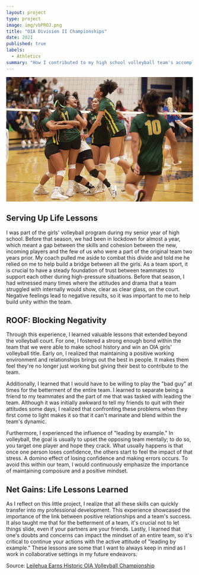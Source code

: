 ```yaml
---
layout: project
type: project
image: img/vbPROJ.png
title: "OIA Division II Championships"
date: 2021
published: true
labels:
  - Athletics
summary: "How I contributed to my high school volleyball team's accomplishments as a senior."
---
```


<img class="img-fluid" src="img/vb.jpg">

## Serving Up Life Lessons

I was part of the girls' volleyball program during my senior year of high school. Before that season, we had been in lockdown for almost a year, which meant a gap between the skills and cohesion between the new, incoming players and the few of us who were a part of the original team two years prior. My coach pulled me aside to combat this divide and told me he relied on me to help build a bridge between all the girls. As a team sport, it is crucial to have a steady foundation of trust between teammates to support each other during high-pressure situations. Before that season, I had witnessed many times where the attitudes and drama that a team struggled with internally would show, clear as clear glass, on the court. Negative feelings lead to negative results, so it was important to me to help build unity within the team.

## ROOF: Blocking Negativity
Through this experience, I learned valuable lessons that extended beyond the volleyball court. For one, I fostered a strong enough bond within the team that we were able to make school history and win an OIA girls' volleyball title. Early on, I realized that maintaining a positive working environment and relationships brings out the best in people. It makes them feel they're no longer just working but giving their best to contribute to the team. 

Additionally, I learned that I would have to be willing to play the "bad guy" at times for the betterment of the entire team. I learned to separate being a friend to my teammates and the part of me that was tasked with leading the team. Although it was initially awkward to tell my friends to quit with their attitudes some days, I realized that confronting these problems when they first come to light makes it so that it can't marinate and blend within the team's dynamic. 

Furthermore, I experienced the influence of "leading by example." In volleyball, the goal is usually to upset the opposing team mentally; to do so, you target one player and hope they crack. What usually happens is that once one person loses confidence, the others start to feel the impact of that stress. A domino effect of losing confidence and making errors occurs. To avoid this within our team, I would continuously emphasize the importance of maintaining composure and a positive mindset. 

## Net Gains: Life Lessons Learned

As I reflect on this little project, I realize that all these skills can quickly transfer into my professional development. This experience showcased the importance of the link between positive relationships and a team's success. It also taught me that for the betterment of a team, it's crucial not to let things slide, even if your partners are your friends. Lastly, I learned that one's doubts and concerns can impact the mindset of an entire team, so it's critical to continue your actions with the active attitude of "leading by example." These lessons are some that I want to always keep in mind as I work in collaborative settings in my future endeavors.

Source: <a href="https://www.staradvertiser.com/2021/12/03/sports/hawaii-prep-world/leilehua-earns-historic-oia-volleyball-championship/">Leilehua Earns Historic OIA Volleyball Championship</a>
